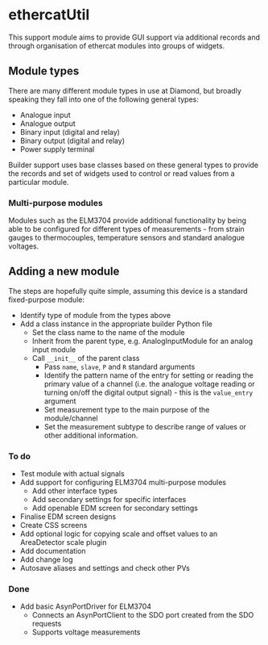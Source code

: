 ethercatUtil
============

This support module aims to provide GUI support via additional records and
through organisation of ethercat modules into groups of widgets.

Module types
------------

There are many different module types in use at Diamond, but broadly speaking
they fall into one of the following general types:

* Analogue input
* Analogue output
* Binary input (digital and relay)
* Binary output (digital and relay)
* Power supply terminal

Builder support uses base classes based on these general types to provide the
records and set of widgets used to control or read values from a particular
module.

### Multi-purpose modules

Modules such as the ELM3704 provide additional functionality by being able to
be configured for different types of measurements - from strain gauges to 
thermocouples, temperature sensors and standard analogue voltages.

Adding a new module
-------------------

The steps are hopefully quite simple, assuming this device is a standard 
fixed-purpose module:

* Identify type of module from the types above
* Add a class instance in the appropriate builder Python file
    - Set the class name to the name of the module
    - Inherit from the parent type, e.g. AnalogInputModule for an analog input
    module
    - Call `__init__` of the parent class
        + Pass `name`, `slave`, `P` and `R` standard arguments
        + Identify the pattern name of the entry for setting or reading the
        primary value of a channel (i.e. the analogue voltage reading or turning
        on/off the digital output signal) - this is the `value_entry` argument
        + Set measurement type to the main purpose of the module/channel
        + Set the measurement subtype to describe range of values or other 
        additional information.

### To do

* Test module with actual signals
* Add support for configuring ELM3704 multi-purpose modules
    * Add other interface types
    * Add secondary settings for specific interfaces
    * Add openable EDM screen for secondary settings
* Finalise EDM screen designs
* Create CSS screens
* Add optional logic for copying scale and offset values to an AreaDetector scale plugin
* Add documentation
* Add change log
* Autosave aliases and settings and check other PVs

### Done

* Add basic AsynPortDriver for ELM3704
    * Connects an AsynPortClient to the SDO port created from the SDO requests
    * Supports voltage measurements

